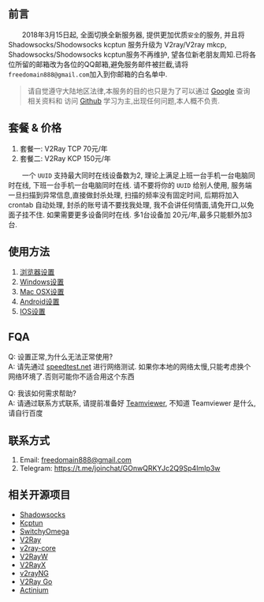 
## 前言

&emsp;&emsp;2018年3月15日起, 全面切换全新服务器, 提供更加优质`安全`的服务, 并且将 Shadowsocks/Shodowsocks kcptun 服务升级为 V2ray/V2ray mkcp, Shadowsocks/Shodowsocks kcptun服务不再维护, 望各位新老朋友周知.已将各位所留的邮箱改为各位的QQ邮箱,避免服务邮件被拦截,请将`freedomain888@gmail.com`加入到你邮箱的白名单中.

> 请自觉遵守大陆地区法律,本服务的目的也只是为了可以通过 [Google](https://www.google.com) 查询相关资料和 访问 [Github](https://github.com) 学习为主,出现任何问题,本人概不负责.

## 套餐 & 价格

1. 套餐一: V2Ray TCP 70元/年
2. 套餐二: V2Ray KCP 150元/年

&emsp;&emsp;一个 `UUID` 支持最大同时在线设备数为2, 理论上满足上班一台手机一台电脑同时在线, 下班一台手机一台电脑同时在线. 请不要将你的 `UUID` 给别人使用, 服务端一旦扫描到异常信息,直接做封杀处理, 扫描的频率没有固定时间, 后期将加入 crontab 自动处理, 封杀的账号请不要找我处理, 我不会讲任何情面,请免开口,以免面子挂不住. 如果需要更多设备同时在线. 多1台设备加 20元/年,最多只能额外加3台.

## 使用方法

1. [浏览器设置](Browser_settings.md)
2. [Windows设置](Windows_settings.md)
3. [Mac OSX设置](Mac_OSX_settings.md)
4. [Android设置](Android_settings.md)
5. [IOS设置](IOS_settings.md)

## FQA

Q: 设置正常,为什么无法正常使用?  
A: 请先通过 [speedtest.net](http://speedtest.net) 进行网络测试. 如果你本地的网络太慢,只能考虑换个网络环境了.否则可能你不适合用这个东西  

Q: 我该如何需求帮助?  
A: 请通过联系方式联系, 请提前准备好 [Teamviewer](https://www.teamviewer.com/download), 不知道 Teamviewer 是什么,请自行百度  

## 联系方式

1. Email: freedomain888@gmail.com
2. Telegram: https://t.me/joinchat/GOnwQRKYJc2Q9Sp4ImIp3w

## 相关开源项目

 - [Shadowsocks](https://github.com/shadowsocks)
 - [Kcptun](https://github.com/xtaci/kcptun)
 - [SwitchyOmega](https://github.com/FelisCatus/SwitchyOmega)
 - [V2Ray](https://github.com/v2ray)
 - [v2ray-core](https://github.com/v2ray/v2ray-core)
 - [V2RayW](https://github.com/Cenmrev/V2RayW)
 - [V2RayX](https://github.com/Cenmrev/V2RayX)
 - [v2rayNG](https://github.com/2dust/v2rayNG)
 - [V2Ray Go](https://github.com/xiaokangwang/V2RayGO) 
 - [Actinium](https://github.com/V2Ray-Android/Actinium)
